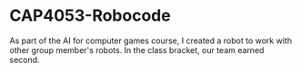 # CAP4053-Robocode

As part of the AI for computer games course, I created a robot to work with other group member's robots. In the class bracket, our team earned second.
